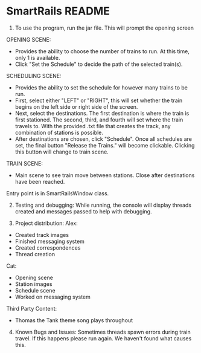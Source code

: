 # SmartRails README

1.  To use the program, run the jar file.  This will prompt the opening screen

OPENING SCENE:
 - Provides the ability to choose the number of trains to run.  At this time, only 1 is available.
 - Click "Set the Schedule" to decide the path of the selected train(s).
 
SCHEDULING SCENE:
 - Provides the ability to set the schedule for however many trains to be run.
 - First, select either "LEFT" or "RIGHT", this will set whether the train begins on the 
    left side or right side of the screen.
 - Next, select the destinations.  The first destination is where the train is first stationed.
    The second, third, and fourth will set where the train travels to.  With the provided .txt file 
    that creates the track, any combination of stations is possible.  
 - After destinations are chosen, click "Schedule".  Once all schedules are set, the final button 
    "Release the Trains." will become clickable.  Clicking this button will change to train scene.
    
TRAIN SCENE:
 - Main scene to see train move between stations.  Close after destinations have been reached.
 
Entry point is in SmartRailsWindow class.  

2. Testing and debugging: While running, the console will display threads created and messages passed
to help with debugging.

3.  Project distribution:
Alex: 
 - Created track images
 - Finished messaging system
 - Created correspondences
 - Thread creation
      
Cat:  
 - Opening scene
 - Station images
 - Schedule scene
 - Worked on messaging system
      
Third Party Content:
 - Thomas the Tank theme song plays throughout
      
4.  Known Bugs and Issues:
    Sometimes threads spawn errors during train travel.  If this happens please run again.  We haven't found
    what causes this.  
    
